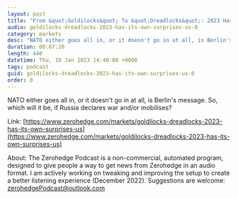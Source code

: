 ```yaml
---
layout: post
title: "From &quot;Goldilocks&quot; To &quot;Dreadlocks&quot;: 2023 Has Its Own Surprises For Us"
audio: goldilocks-dreadlocks-2023-has-its-own-surprises-us-0
category: markets
desc: "NATO either goes all in, or it doesn't go in at all, is Berlin's message. So, which will it be, if Russia declares war and/or mobilises?"
duration: 00:07:20
length: 440
datetime: Thu, 19 Jan 2023 14:40:00 +0000
tags: podcast
guid: goldilocks-dreadlocks-2023-has-its-own-surprises-us-0
order: 0
---
```

NATO either goes all in, or it doesn't go in at all, is Berlin's message. So, which will it be, if Russia declares war and/or mobilises?

Link: [https://www.zerohedge.com/markets/goldilocks-dreadlocks-2023-has-its-own-surprises-us](https://www.zerohedge.com/markets/goldilocks-dreadlocks-2023-has-its-own-surprises-us)

About: The Zerohedge Podcast is a non-commercial, automated program, designed to give people a way to get news from Zerohedge in an audio format.  I am actively working on tweaking and improving the setup to create a better listening experience (December 2022).  Suggestions are welcome: [zerohedgePodcast@outlook.com](mailto:zerohedgePodcast@outlook.com)